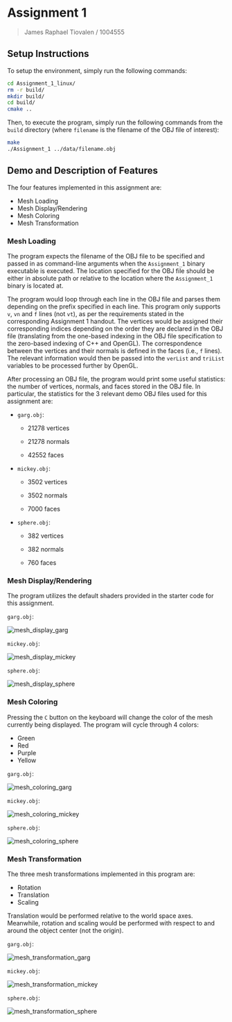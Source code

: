 # Assignment 1

> James Raphael Tiovalen / 1004555



## Setup Instructions

To setup the environment, simply run the following commands:

```bash
cd Assignment_1_linux/
rm -r build/
mkdir build/
cd build/
cmake ..
```

Then, to execute the program, simply run the following commands from the `build` directory (where `filename` is the filename of the OBJ file of interest):

```bash
make
./Assignment_1 ../data/filename.obj
```



## Demo and Description of Features

The four features implemented in this assignment are:

- Mesh Loading
- Mesh Display/Rendering
- Mesh Coloring
- Mesh Transformation



### Mesh Loading

The program expects the filename of the OBJ file to be specified and passed in as command-line arguments when the `Assignment_1` binary executable is executed. The location specified for the OBJ file should be either in absolute path or relative to the location where the `Assignment_1` binary is located at.

The program would loop through each line in the OBJ file and parses them depending on the prefix specified in each line. This program only supports `v`, `vn` and `f` lines (not `vt`), as per the requirements stated in the corresponding Assignment 1 handout. The vertices would be assigned their corresponding indices depending on the order they are declared in the OBJ file (translating from the one-based indexing in the OBJ file specification to the zero-based indexing of C++ and OpenGL). The correspondence between the vertices and their normals is defined in the faces (i.e., `f` lines). The relevant information would then be passed into the `verList` and `triList` variables to be processed further by OpenGL.

After processing an OBJ file, the program would print some useful statistics: the number of vertices, normals, and faces stored in the OBJ file. In particular, the statistics for the 3 relevant demo OBJ files used for this assignment are:

- `garg.obj`:

  - 21278 vertices

  - 21278 normals

  - 42552 faces


- `mickey.obj`:

  - 3502 vertices

  - 3502 normals

  - 7000 faces


- `sphere.obj`:

  - 382 vertices

  - 382 normals

  - 760 faces




### Mesh Display/Rendering

The program utilizes the default shaders provided in the starter code for this assignment.



`garg.obj`:

![mesh_display_garg](./assets/mesh_display/mesh_display_garg.png)

`mickey.obj`:

![mesh_display_mickey](./assets/mesh_display/mesh_display_mickey.png)

`sphere.obj`:

![mesh_display_sphere](./assets/mesh_display/mesh_display_sphere.png)



### Mesh Coloring

Pressing the `C` button on the keyboard will change the color of the mesh currently being displayed. The program will cycle through 4 colors:

- Green
- Red
- Purple
- Yellow



`garg.obj`:

![mesh_coloring_garg](./assets/mesh_coloring/mesh_coloring_garg.gif)

`mickey.obj`:

![mesh_coloring_mickey](./assets/mesh_coloring/mesh_coloring_mickey.gif)

`sphere.obj`:

![mesh_coloring_sphere](./assets/mesh_coloring/mesh_coloring_sphere.gif)



### Mesh Transformation

The three mesh transformations implemented in this program are:

- Rotation
- Translation
- Scaling

Translation would be performed relative to the world space axes. Meanwhile, rotation and scaling would be performed with respect to and around the object center (not the origin).



`garg.obj`:

![mesh_transformation_garg](./assets/mesh_transformation/mesh_transformation_garg.gif)

`mickey.obj`:

![mesh_transformation_mickey](./assets/mesh_transformation/mesh_transformation_mickey.gif)

`sphere.obj`:

![mesh_transformation_sphere](./assets/mesh_transformation/mesh_transformation_sphere.gif)

